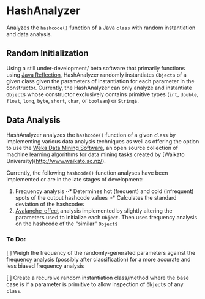 # HashAnalyzer
Analyzes the `hashcode()` function of a Java `class` with random instantiation and data analysis.

## Random Initialization
Using a still under-development/ beta software that primarily functions using [Java Reflection](https://docs.oracle.com/javase/tutorial/reflect/),
HashAnalyzer randomly instantiates `Object`s of a given class given the parameters of instantiation for each parameter in the constructor.
Currently, the HashAnalyzer can only analyze and instantiate `Object`s whose constructor exclusively contains primitive types (`int`,
`double`, `float`, `long`, `byte`, `short`, `char`, or `boolean`) or `String`s.

## Data Analysis
HashAnalyzer analyzes the `hashcode()` function of a given `class` by implementing various data analysis techniques
as well as offering the option to use the [Weka Data Mining Software](http://www.cs.waikato.ac.nz/ml/weka/ "Weka's Homepage"),
an open source collection of machine learning algorithms for data mining tasks created by [Waikato University)(http://www.waikato.ac.nz/).

Currently, the following `hashcode()` function analyses have been implemented or are in the late stages of development:
1. Frequency analysis
⋅⋅* Determines hot (frequent) and cold (infrequent) spots of the output hashcode values
⋅⋅* Calculates the standard deviation of the hashcodes
2. [Avalanche-effect](https://en.wikipedia.org/wiki/Avalanche_effect) analysis implemented by slightly altering the 
parameters used to initialize each `Object`. Then uses frequency analysis on the hashcode of the "similar" `Object`s 


### To Do:
[ ] Weigh the frequency of the randomly-generated parameters against the frequency analysis (possibly after classification) for
a more accurate and less biased frequency analysis

[ ] Create a recursive random instantiation class/method where the base case is if a parameter is primitive to allow inspection of `Object`s of any `class`.
